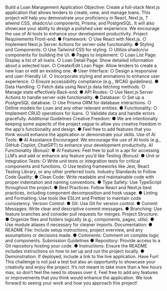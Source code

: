 Build a Loan Management Application
Objective:
Create a full-stack Next.js application that allows lenders to create, view, and manage loans.
This project will help you demonstrate your proficiency in React, Next.js, T ailwind CSS,
shadcn/ui components, Prisma, and PostgreSQL. It will also showcase your ability to design a
polished user experience. We encourage the use of AI tools to enhance your development
productivity.
Project Requirements
Front-end:
● Framework:
○ Use React with Next.js.
○ Implement Next.js Server Actions for server-side functionality.
● Styling and Components:
○ Use Tailwind CSS for styling.
○ Utilize shadcn/ui components for building the UI.
● Pages to Implement:
○ Loan List Page: Display a list of all loans.
○ Loan Detail Page: Show detailed information about a selected loan.
○ Create/Edit Loan Page: Allow lenders to create a new loan or edit an existing
one.
● User Interface:
○ Design a responsive and user-friendly UI.
○ Incorporate styling and animations to enhance user experience.
○ Ensure accessibility compliance (e.g., WCAG guidelines).
● Data Handling:
○ Fetch data using Next.js data fetching methods.
○ Manage state effectively
Back-end:
● API Routes:
○ Use Next.js Server Actions to handle server-side functionality.
● Database:
○ Set up a PostgreSQL database.
○ Use Prisma ORM for database interactions.
○ Define models for Loan and any other relevant entities.
● Functionality:
○ Implement CRUD operations for loans.
○ Validate data and handle errors gracefully.
Additional Guidelines
Creative Freedom:
● We are intentionally keeping some aspects of the project vague to allow you creative
freedom in the app's functionality and design.
● Feel free to add features that you think would enhance the application or demonstrate
your skills.
Use of AI Tools:
● AI Assistance Encouraged: We encourage the use of AI tools (e.g., GitHub Copilot,
ChatGPT) to enhance your development productivity.
AI Functionality (Bonus):
● AI Features: Feel free to pull in a api for accessing LLM’s and add or enhance any
feature you’d like
Testing (Bonus):
● Unit or Integration Tests:
○ Write unit tests or integration tests for critical components and functions.
○ Use testing frameworks like Jest, React Testing Library, or any other preferred
tools.
Industry Standards to Follow
Code Quality:
● Clean Code: Write readable and maintainable code with proper indentation and naming
conventions.
● Type Safety: Use TypeScript throughout the project.
● Best Practices: Follow React and Next.js best practices, including component
decomposition and hook usage.
● Linting and Formatting: Use tools like ESLint and Prettier to maintain code
consistency.
Version Control:
● Git: Use Git for version control.
● Commit Messages: Write clear and descriptive commit messages.
● Branching: Use feature branches and consider pull requests for merges.
Project Structure:
● Organize files and folders logically (e.g., components, pages, utils).
● Use module aliases if necessary for cleaner imports.
Documentation:
● README File: Include setup instructions, project overview, and any assumptions or
decisions made.
● Comments: Comment on complex logic and components.
Submission Guidelines
● Repository: Provide access to a Git repository hosting your code.
● Instructions: Ensure the README includes instructions on how to set up and run the
project locally.
● Demonstration: If deployed, include a link to the live application.
Have Fun!
This challenge is not just a test but also an opportunity to showcase your creativity and enjoy
the project. It’s not meant to take more than a few hours max, so don’t feel the need to obsess
over it. Feel free to add any features or improvements that you think would enhance the
application.
We look forward to seeing your work and how you approach this project!